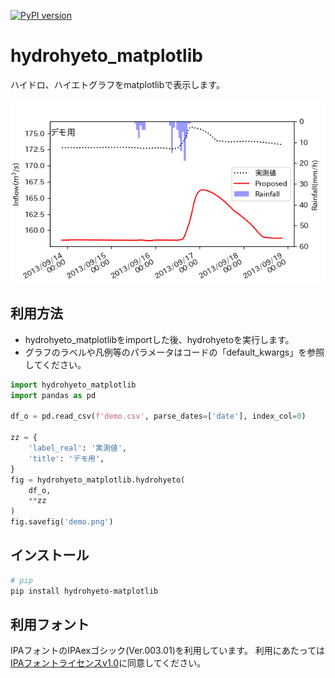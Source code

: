 [![PyPI version](https://badge.fury.io/py/hydrohyeto-matplotlib.svg)](https://badge.fury.io/py/hydrohyeto-matplotlib.svg)
# hydrohyeto_matplotlib
ハイドロ、ハイエトグラフをmatplotlibで表示します。

![demo](https://github.com/yakitoritabetai/hydrohyeto-matplotlib/blob/master/demo.png?raw=true "demo")

## 利用方法
- hydrohyeto_matplotlibをimportした後、hydrohyetoを実行します。
- グラフのラベルや凡例等のパラメータはコードの「default_kwargs」を参照してください。

```python
import hydrohyeto_matplotlib
import pandas as pd

df_o = pd.read_csv(f'demo.csv', parse_dates=['date'], index_col=0)

zz = {
    'label_real': '実測値',
    'title': 'デモ用',
}
fig = hydrohyeto_matplotlib.hydrohyeto(
    df_o,
    **zz
)
fig.savefig('demo.png')
```




## インストール
```sh
# pip
pip install hydrohyeto-matplotlib
```

## 利用フォント
IPAフォントのIPAexゴシック(Ver.003.01)を利用しています。
利用にあたっては[IPAフォントライセンスv1.0](https://github.com/uehara1414/japanize-matplotlib/blob/master/japanize_matplotlib/fonts/IPA_Font_License_Agreement_v1.0.txt)に同意してください。
